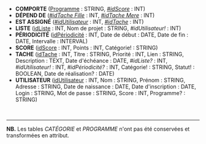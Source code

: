 - **COMPORTE** (<ins>Programme</ins> : STRING, <ins>_#idScore_</ins> : INT)
- **DÉPEND DE** (<ins>_#idTache Fille_</ins> : INT, <ins>_#idTache Mere_</ins> : INT)
- **EST ASSIGNÉ** (<ins>_#idUtilisateur_</ins> : INT, <ins>_#idTache_</ins> : INT)
- **LISTE** (<ins>idListe</ins> : INT, Nom de projet : STRING, _#idUtilisateur!_ : INT)
- **PÉRIODICITÉ** (<ins>idPériodicité</ins> : INT, Date de début : DATE, Date de fin : DATE, Intervalle : INTERVAL)
- **SCORE** (<ins>idScore</ins> : INT, Points : INT, Catégorie! : STRING)
- **TACHE** (<ins>idTache</ins> : INT, Titre : STRING, Priorité : INT, Lien : STRING, Description : TEXT, Date d'échéance : DATE, _#idListe?_ : INT, _#idUtilisateur!_ : INT, _#idPériodicité?_ : INT, Catégorie! : STRING, Statut! : BOOLEAN, Date de réalisation? : DATE)
- **UTILISATEUR** (<ins>idUtilisateur</ins> : INT, Nom : STRING, Prénom : STRING, Adresse : STRING, Date de naissance : DATE, Date d'inscription : DATE, Login : STRING, Mot de passe : STRING, Score : INT, Programme? : STRING)
<br>

----

**NB.** Les tables _CATÉGORIE_ et _PROGRAMME_ n'ont pas été conservées et transformées en attribut.
